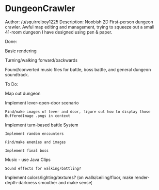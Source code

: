 DungeonCrawler
==============
Author: /u/squirrelboy1225
Description: Noobish 2D First-person dungeon crawler. Awful map editing and management, trying to squeeze out a small 41-room dungeon I have designed using pen & paper.

Done:

Basic rendering

Turning/walking forward/backwards

Found/converted music files for battle, boss battle, and general dungeon soundtrack.


To Do:

Map out dungeon

Implement lever-open-door scenario

    Find/make images of lever and door, figure out how to display those BufferedImage .pngs in context
    
Implement turn-based battle System

    Implement random encounters
    
    Find/make enemies and images
    
    Implement final boss
    
Music - use Java Clips

    Sound effects for walking/battling?
    
Implement colors/lighting/textures? (on walls/ceiling/floor, make render-depth-darkness smoother and make sense)
